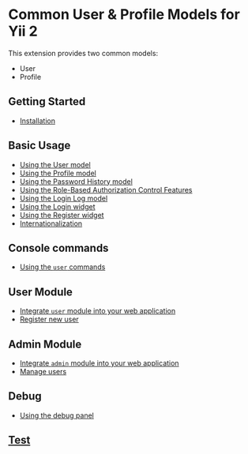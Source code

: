 # Common User & Profile Models for Yii 2

This extension provides two common models:
- User
- Profile

## Getting Started

- [Installation](Installation.md)

## Basic Usage

- [Using the User model](usage-user.md)
- [Using the Profile model](usage-profile.md)
- [Using the Password History model](usage-password-history.md)
- [Using the Role-Based Authorization Control Features](usage-rbac.md)
- [Using the Login Log model](usage-login-log.md)
- [Using the Login widget](usage-login-widget.md)
- [Using the Register widget](usage-register-widget.md)
- [Internationalization](usage-i18n.md)

## Console commands

- [Using the `user` commands](usage-console-user-commands.md)

## User Module

- [Integrate `user` module into your web application](integrate-user-module.md)
- [Register new user](user-module-register-new-user.md)

## Admin Module

- [Integrate `admin` module into your web application](integrate-admin-module.md)
- [Manage users](admin-module-manage-users.md)

## Debug

- [Using the debug panel](usage-debug.md)

## [Test](Test.md)